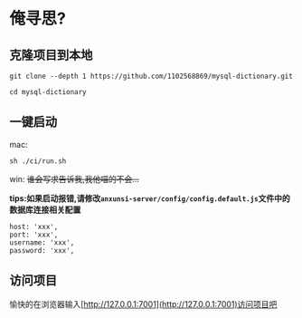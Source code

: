 # 俺寻思?

## 克隆项目到本地
```
git clone --depth 1 https://github.com/1102568869/mysql-dictionary.git
```
```
cd mysql-dictionary
```
## 一键启动  
mac:
```
sh ./ci/run.sh
```

win:
~~谁会写求告诉我,我他喵的不会...~~

**tips:如果启动报错,请修改`anxunsi-server/config/config.default.js`文件中的数据库连接相关配置**
```
host: 'xxx',
port: 'xxx',
username: 'xxx',
password: 'xxx',
```

## 访问项目  
愉快的在浏览器输入[http://127.0.0.1:7001](http://127.0.0.1:7001)访问项目吧